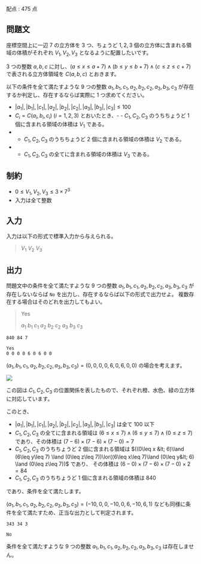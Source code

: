配点 : $475$ 点

## 問題文

座標空間上に一辺 $7$ の立方体を $3$ つ、ちょうど $1,2,3$ 個の立方体に含まれる領域の体積がそれぞれ $V_1,V_2,V_3$ となるように配置したいです。

$3$ つの整数 $a,b,c$ に対し、$(a\leq x\leq a+7) \land (b\leq y\leq b+7) \land (c\leq z\leq c+7)$ で表される立方体領域を $C(a,b,c)$ とおきます。

以下の条件を全て満たすような $9$ つの整数 $a_1,b_1,c_1,a_2,b_2,c_2,a_3,b_3,c_3$ が存在するか判定し、存在するならば実際に $1$ つ求めてください。

- $|a_1|,|b_1|,|c_1|,|a_2|,|b_2|,|c_2|,|a_3|,|b_3|,|c_3| \leq 100$
- $C_i = C(a_i,b_i,c_i)\ (i=1,2,3)$ とおいたとき、-   - $C_1,C_2,C_3$ のうちちょうど $1$ 個に含まれる領域の体積は $V_1$ である。
-   - $C_1,C_2,C_3$ のうちちょうど $2$ 個に含まれる領域の体積は $V_2$ である。
-   - $C_1,C_2,C_3$ の全てに含まれる領域の体積は $V_3$ である。

## 制約

- $0\leq V_1,V_2,V_3 \leq 3\times 7^3$
- 入力は全て整数

## 入力

入力は以下の形式で標準入力から与えられる。

> $V_1$ $V_2$ $V_3$

## 出力

問題文中の条件を全て満たすような $9$ つの整数 $a_1,b_1,c_1,a_2,b_2,c_2,a_3,b_3,c_3$ が存在しないならば `No` を出力し、存在するならば以下の形式で出力せよ。
複数存在する場合はそのどれを出力してもよい。

> Yes
> 
> $a_1$ $b_1$ $c_1$ $a_2$ $b_2$ $c_2$ $a_3$ $b_3$ $c_3$

```input1
840 84 7
```

```output1
Yes
0 0 0 0 6 0 6 0 0
```

$(a_1,b_1,c_1,a_2,b_2,c_2,a_3,b_3,c_3)=(0,0,0,0,6,0,6,0,0)$ の場合を考えます。

![](https://img.atcoder.jp/abc343/aa534bf0a0e8e3f3487c5eeb540e54dc.png)

この図は $C_1,C_2,C_3$ の位置関係を表したもので、それぞれ橙、水色、緑の立方体に対応しています。

このとき、

- $|a_1|,|b_1|,|c_1|,|a_2|,|b_2|,|c_2|,|a_3|,|b_3|,|c_3|$ は全て $100$ 以下
- $C_1,C_2,C_3$ の全てに含まれる領域は $(6\leq x\leq 7)\land (6\leq y\leq 7) \land (0\leq z\leq 7)$ であり、その体積は $(7-6)\times(7-6)\times(7-0)=7$
- $C_1,C_2,C_3$ のうちちょうど $2$ 個に含まれる領域は $((0\leq x &lt; 6)\land (6\leq y\leq 7) \land (0\leq z\leq 7))\lor((6\leq x\leq 7)\land (0\leq y&lt; 6) \land (0\leq z\leq 7))$ であり、
その体積は $(6-0)\times(7-6)\times(7-0)\times 2=84$
- $C_1,C_2,C_3$ のうちちょうど $1$ 個に含まれる領域の体積は $840$

であり、条件を全て満たします。

$(a_1,b_1,c_1,a_2,b_2,c_2,a_3,b_3,c_3)=(-10, 0, 0, -10, 0, 6, -10, 6, 1)$ なども同様に条件を全て満たすため、正当な出力として判定されます。

```input2
343 34 3
```

```output2
No
```

条件を全て満たすような $9$ つの整数 $a_1,b_1,c_1,a_2,b_2,c_2,a_3,b_3,c_3$ は存在しません。